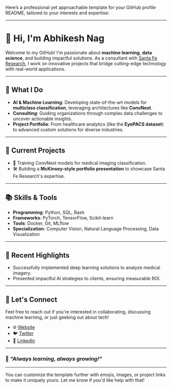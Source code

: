 Here’s a professional yet approachable template for your GitHub profile README, tailored to your interests and expertise:

---

# 👋 Hi, I'm Abhikesh Nag  

Welcome to my GitHub! I'm passionate about **machine learning**, **data science**, and building impactful solutions. As a consultant with [Santa Fe Research](https://yourcompanywebsite.com), I work on innovative projects that bridge cutting-edge technology with real-world applications.  

---

## 🌟 What I Do  
- **AI & Machine Learning**: Developing state-of-the-art models for **multiclass classification**, leveraging architectures like **ConvNext**.  
- **Consulting**: Guiding organizations through complex data challenges to uncover actionable insights.  
- **Project Portfolio**: From healthcare analytics (like the **EyePACS dataset**) to advanced custom solutions for diverse industries.  

---

## 🔭 Current Projects  
- 🧠 Training ConvNext models for medical imaging classification.  
- 🛠️ Building a **McKinsey-style portfolio presentation** to showcase Santa Fe Research's expertise.  

---

## 📚 Skills & Tools  
- **Programming**: Python, SQL, Bash  
- **Frameworks**: PyTorch, TensorFlow, Scikit-learn  
- **Tools**: Docker, Git, MLflow  
- **Specialization**: Computer Vision, Natural Language Processing, Data Visualization  

---

## 🚀 Recent Highlights  
- Successfully implemented deep learning solutions to analyze medical imagery.  
- Presented impactful AI strategies to clients, ensuring measurable ROI.  

---

## 💬 Let's Connect  
Feel free to reach out if you're interested in collaborating, discussing machine learning, or just geeking out about tech!  
- 🌐 [Website](https://yourwebsite.com)  
- 🐦 [Twitter](https://twitter.com/yourhandle)  
- 💼 [LinkedIn](https://linkedin.com/in/yourname)  

---

### 🌱 *"Always learning, always growing!"*

---

You can customize the template further with emojis, images, or project links to make it uniquely yours. Let me know if you'd like help with that!
